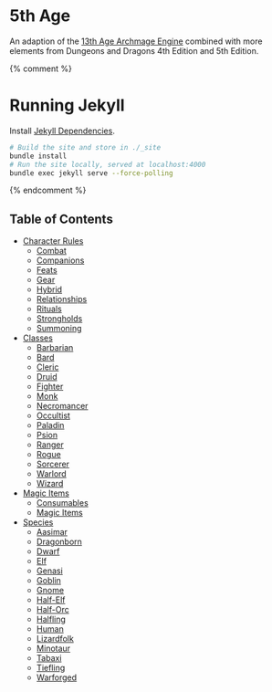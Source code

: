 # 5th Age

An adaption of the [13th Age Archmage Engine](https://www.13thagesrd.com/) combined with more elements from Dungeons and Dragons 4th Edition and 5th Edition.

{% comment %}

# Running Jekyll

Install [Jekyll Dependencies](https://jekyllrb.com/docs/installation/).

```bash
# Build the site and store in ./_site
bundle install
# Run the site locally, served at localhost:4000
bundle exec jekyll serve --force-polling
```

{% endcomment %}

## Table of Contents

- [Character Rules](./Character-Rules/README.md)
  - [Combat](./Character-Rules/Combat.md)
  - [Companions](./Character-Rules/Companions.md)
  - [Feats](./Character-Rules/Feats.md)
  - [Gear](./Character-Rules/Gear.md)
  - [Hybrid](./Character-Rules/Hybrid.md)
  - [Relationships](./Character-Rules/Relationships.md)
  - [Rituals](./Character-Rules/Rituals.md)
  - [Strongholds](./Character-Rules/Strongholds.md)
  - [Summoning](./Character-Rules/Summoning.md)
- [Classes](./Classes/README.md)
  - [Barbarian](./Classes/Barbarian.md)
  - [Bard](./Classes/Bard.md)
  - [Cleric](./Classes/Cleric.md)
  - [Druid](./Classes/Druid.md)
  - [Fighter](./Classes/Fighter.md)
  - [Monk](./Classes/Monk.md)
  - [Necromancer](./Classes/Necromancer.md)
  - [Occultist](./Classes/Occultist.md)
  - [Paladin](./Classes/Paladin.md)
  - [Psion](./Classes/Psion.md)
  - [Ranger](./Classes/Ranger.md)
  - [Rogue](./Classes/Rogue.md)
  - [Sorcerer](./Classes/Sorcerer.md)
  - [Warlord](./Classes/Warlord.md)
  - [Wizard](./Classes/Wizard.md)
- [Magic Items](./Magic-Items/README.md)
  - [Consumables](./Magic-Items/Consumables.md)
  - [Magic Items](./Magic-Items/Magic-Items.md)
- [Species](./Species/README.md)
  - [Aasimar](./Species/Aasimar.md)
  - [Dragonborn](./Species/Dragonborn.md)
  - [Dwarf](./Species/Dwarf.md)
  - [Elf](./Species/Elf.md)
  - [Genasi](./Species/Genasi.md)
  - [Goblin](./Species/Goblin.md)
  - [Gnome](./Species/Gnome.md)
  - [Half-Elf](./Species/Half-Elf.md)
  - [Half-Orc](./Species/Half-Orc.md)
  - [Halfling](./Species/Halfling.md)
  - [Human](./Species/Human.md)
  - [Lizardfolk](./Species/Lizardfolk.md)
  - [Minotaur](./Species/Minotaur.md)
  - [Tabaxi](./Species/Tabaxi.md)
  - [Tiefling](./Species/Tiefling.md)
  - [Warforged](./Species/Warforged.md)
